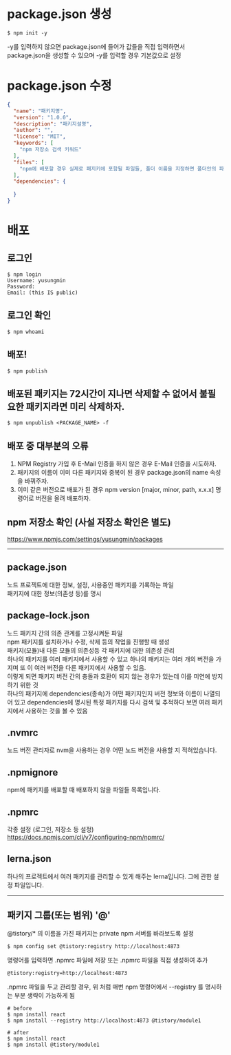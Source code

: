 # package.json 생성
```
$ npm init -y
```
-y를 입력하지 않으면 package.json에 들어가 값들을 직접 입력하면서 package.json을 생성할 수 있으며 -y를 입력할 경우 기본값으로 설정  

# package.json 수정
```json
{
  "name": "패키지명",
  "version": "1.0.0",
  "description": "패키지설명",
  "author": "",
  "license": "MIT",
  "keywords": [
    "npm 저장소 검색 키워드"
  ],
  "files": [
    "npm에 배포할 경우 실제로 패지키에 포함될 파일들, 폴더 이름을 지정하면 폴더안의 파일을 포함"
  ],
  "dependencies": {
    
  }
} 
```

# 배포
## 로그인
```
$ npm login
Username: yusungmin
Password:
Email: (this IS public) 
```

## 로그인 확인
```
$ npm whoami
```

## 배포!
```
$ npm publish
```

## 배포된 패키지는 72시간이 지나면 삭제할 수 없어서 불필요한 패키지라면 미리 삭제하자.
```
$ npm unpublish <PACKAGE_NAME> -f
```

## 배포 중 대부분의 오류
1. NPM Registry 가입 후 E-Mail 인증을 하지 않은 경우
E-Mail 인증을 시도하자.
2. 패키지의 이름이 이미 다른 패키지와 중복이 된 경우
package.json의 name 속성을 바꿔주자.
3. 이미 같은 버전으로 배포가 된 경우
npm version [major, minor, path, x.x.x] 명령어로 버전을 올려 배포하자.

## npm 저장소 확인 (사설 저장소 확인은 별도)
https://www.npmjs.com/settings/yusungmin/packages


-----

## package.json
노드 프로젝트에 대한 정보, 설정, 사용중인 패키지를 기록하는 파일  
패키지에 대한 정보(의존성 등)를 명시  


## package-lock.json
노드 패키지 간의 의존 관계를 고정시켜둔 파일  
npm 패키지를 설치하거나 수정, 삭제 등의 작업을 진행할 때 생성  
패키지(모듈)내 다른 모듈의 의존성등 각 패키지에 대한 의존성 관리    
하나의 패키지를 여러 패키지에서 사용할 수 있고 하나의 패키지는 여러 개의 버전을 가지며 또 이 여러 버전을 다른 패키지에서 사용할 수 있음.  
이렇게 되면 패키지 버전 간의 충돌과 호환이 되지 않는 경우가 있는데 이를 미연에 방지하기 위한 것  
하나의 패키지에 dependencies(종속)가 어떤 패키지인지 버전 정보와 이름이 나열되어 있고 dependencies에 명시된 특정 패키지를 다시 검색 및 추적하다 보면 여러 패키지에서 사용하는 것을 볼 수 있음  


## .nvmrc
노드 버전 관리자로 nvm을 사용하는 경우 어떤 노드 버전을 사용할 지 적혀있습니다.  


## .npmignore
npm에 패키지를 배포할 때 배포하지 않을 파일들 목록입니다.  


## .npmrc
각종 설정 (로그인, 저장소 등 설정)  
https://docs.npmjs.com/cli/v7/configuring-npm/npmrc/


## lerna.json
하나의 프로젝트에서 여러 패키지를 관리할 수 있게 해주는 lerna입니다. 그에 관한 설정 파일입니다.

-----

## 패키지 그룹(또는 범위) '@'
@tistory/* 의 이름을 가진 패키지는 private npm 서버를 바라보도록 설정  
```
$ npm config set @tistory:registry http://localhost:4873
```
명령어를 입력하면 .npmrc 파일에 저장
또는 .npmrc 파일을 직접 생성하여 추가
```
@tistory:registry=http://localhost:4873
```

.npmrc 파일을 두고 관리할 경우, 위 처럼 매번 npm 명령어에서 --registry 를 명시하는 부분 생략이 가능하게 됨
```
# before
$ npm install react
$ npm install --registry http://localhost:4873 @tistory/module1
```
```
# after
$ npm install react
$ npm install @tistory/module1
```

